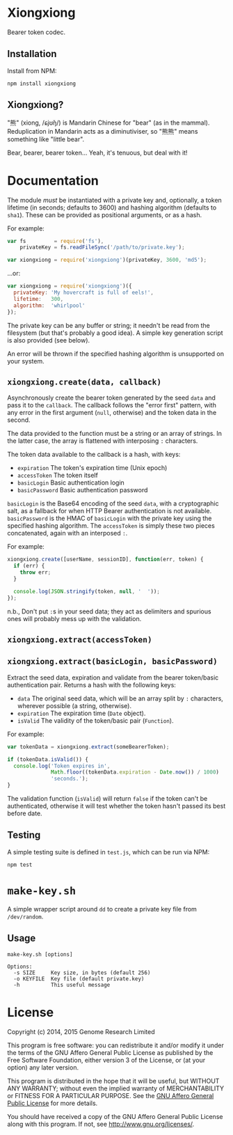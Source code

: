 # Xiongxiong

Bearer token codec.

## Installation

Install from NPM:

    npm install xiongxiong

## Xiongxiong?

"熊" (xiong, /ɕjʊ̌ŋ/) is Mandarin Chinese for "bear" (as in the mammal).
Reduplication in Mandarin acts as a diminutiviser, so "熊熊" means
something like "little bear".

Bear, bearer, bearer token... Yeah, it's tenuous, but deal with it!

# Documentation

The module *must* be instantiated with a private key and, optionally, a
token lifetime (in seconds; defaults to 3600) and hashing algorithm
(defaults to `sha1`). These can be provided as positional arguments, or
as a hash.

For example:

```js
var fs         = require('fs'),
    privateKey = fs.readFileSync('/path/to/private.key');

var xiongxiong = require('xiongxiong')(privateKey, 3600, 'md5');
```

...or:

```js
var xiongxiong = require('xiongxiong')({
  privateKey: 'My hovercraft is full of eels!',
  lifetime:   300,
  algorithm:  'whirlpool'
});
```

The private key can be any buffer or string; it needn't be read from the
filesystem (but that's probably a good idea). A simple key generation
script is also provided (see below).

An error will be thrown if the specified hashing algorithm is
unsupported on your system.

## `xiongxiong.create(data, callback)`

Asynchronously create the bearer token generated by the seed `data` and
pass it to the `callback`. The callback follows the "error first"
pattern, with any error in the first argument (`null`, otherwise) and
the token data in the second.

The data provided to the function must be a string or an array of
strings. In the latter case, the array is flattened with interposing `:`
characters.

The token data available to the callback is a hash, with keys:
* `expiration` The token's expiration time (Unix epoch)
* `accessToken` The token itself
* `basicLogin` Basic authentication login
* `basicPassword` Basic authentication password

`basicLogin` is the Base64 encoding of the seed `data`, with a
cryptographic salt, as a fallback for when HTTP Bearer authentication is
not available. `basicPassword` is the HMAC of `basicLogin` with the
private key using the specified hashing algorithm. The `accessToken` is
simply these two pieces concatenated, again with an interposed `:`.

For example:

```js
xiongxiong.create([userName, sessionID], function(err, token) {
  if (err) {
    throw err;
  }

  console.log(JSON.stringify(token, null, '  '));
});
```

n.b., Don't put `:`s in your seed data; they act as delimiters and
spurious ones will probably mess up with the validation.

## `xiongxiong.extract(accessToken)`
## `xiongxiong.extract(basicLogin, basicPassword)`

Extract the seed data, expiration and validate from the bearer
token/basic authentication pair. Returns a hash with the following keys:

* `data` The original seed data, which will be an array split by `:`
  characters, wherever possible (a string, otherwise).
* `expiration` The expiration time (`Date` object).
* `isValid` The validity of the token/basic pair (`Function`).

For example:

```js
var tokenData = xiongxiong.extract(someBearerToken);

if (tokenData.isValid()) {
  console.log('Token expires in',
              Math.floor((tokenData.expiration - Date.now()) / 1000)
              'seconds.');
}
```

The validation function (`isValid`) will return `false` if the token
can't be authenticated, otherwise it will test whether the token hasn't
passed its best before date.

## Testing

A simple testing suite is defined in `test.js`, which can be run via
NPM:

    npm test

# `make-key.sh`

A simple wrapper script around `dd` to create a private key file from
`/dev/random`.

## Usage

    make-key.sh [options]

    Options:
      -s SIZE     Key size, in bytes (default 256)
      -o KEYFILE  Key file (default private.key)
      -h          This useful message

# License

Copyright (c) 2014, 2015 Genome Research Limited

This program is free software: you can redistribute it and/or modify it
under the terms of the GNU Affero General Public License as published by
the Free Software Foundation, either version 3 of the License, or (at
your option) any later version.

This program is distributed in the hope that it will be useful, but
WITHOUT ANY WARRANTY; without even the implied warranty of
MERCHANTABILITY or FITNESS FOR A PARTICULAR PURPOSE. See the [GNU Affero
General Public License](LICENSE) for more details.

You should have received a copy of the GNU Affero General Public License
along with this program. If not, see <http://www.gnu.org/licenses/>.
